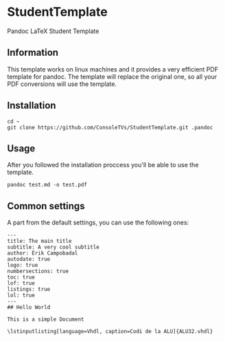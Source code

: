 # StudentTemplate
Pandoc LaTeX Student Template

## Information

This template works on linux machines and it provides a very efficient PDF template for
pandoc. The template will replace the original one, so all your PDF conversions will
use the template.

## Installation

```
cd ~
git clone https://github.com/ConsoleTVs/StudentTemplate.git .pandoc
```

## Usage

After you followed the installation proccess you'll be able to use the template.

```
pandoc test.md -o test.pdf
```

## Common settings

A part from the default settings, you  can use the following ones:

```
---
title: The main title
subtitle: A very cool subtitle
author: Èrik Campobadal
autodate: true
logo: true
numbersections: true
toc: true
lof: true
listings: true
lol: true
---
## Hello World

This is a simple Document

\lstinputlisting[language=Vhdl, caption=Codi de la ALU]{ALU32.vhdl}

```
